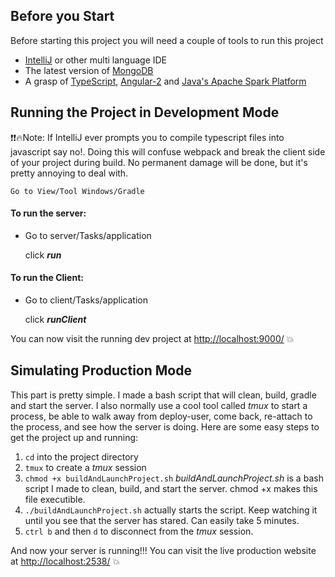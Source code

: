 ## Before you Start
Before starting this project you will need a couple of tools to run this project
  * [IntelliJ](https://www.jetbrains.com/idea/) or other multi language IDE
  * The latest version of [MongoDB](https://www.mongodb.com/download-center#community)
  * A grasp of [TypeScript](https://www.typescriptlang.org/docs/tutorial.html),
[Angular-2](https://angular.io/docs/ts/latest/ ) and [Java's Apache Spark Platform](https://spark.apache.org/docs/latest/api/java/)


## Running the Project in Development Mode

:exclamation::exclamation::fire:Note: If IntelliJ ever prompts you to compile typescript files into javascript say no!. Doing this will confuse webpack and break the client side of your project during build. 
No permanent damage will be done, but it's pretty annoying to deal with.

    Go to View/Tool Windows/Gradle
#### To run the server:

* Go to server/Tasks/application
    
    click ***run***
    
#### To run the Client:
* Go to client/Tasks/application

    click ***runClient***
    
You can now visit the running dev project at
    [http://localhost:9000/](http://localhost:9000/) :boom: 
    
    
## Simulating Production Mode
This part is pretty simple. I made a bash script that will clean, build, gradle and start the server. I also normally use a cool tool called *tmux* to start a process, be able to walk away from deploy-user, come back, re-attach to the process, and see how the server is doing. Here are some easy steps to get the project up and running:
1. `cd` into the project directory
2. `tmux` to create a *tmux* session  
3. `chmod +x buildAndLaunchProject.sh` *buildAndLaunchProject.sh* is a bash script I made to clean, build, and start the server. chmod +x makes this file executible.
4. `./buildAndLaunchProject.sh` actually starts the script. Keep watching it until you see that the server has stared. Can easily take 5 minutes.
5. `ctrl b` and then `d` to disconnect from the *tmux* session.

And now your server is running!!! You can visit the live production website at [http://localhost:2538/](http://localhost:2538/) :boom:  
     